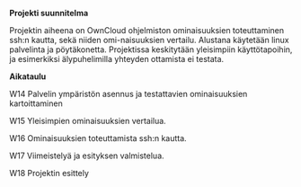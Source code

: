 <b>Projekti suunnitelma</b>



Projektin aiheena on OwnCloud ohjelmiston ominaisuuksien toteuttaminen ssh:n kautta, sekä niiden omi-naisuuksien vertailu. Alustana käytetään linux palvelinta ja pöytäkonetta. Projektissa keskitytään yleisimpiin käyttötapoihin, ja esimerkiksi älypuhelimilla yhteyden ottamista ei testata. 


<b>Aikataulu</b>

W14 Palvelin ympäristön asennus ja testattavien ominaisuuksien kartoittaminen

W15 Yleisimpien ominaisuuksien vertailua.

W16 Ominaisuuksien toteuttamista ssh:n kautta.

W17 Viimeistelyä ja esityksen valmistelua.

W18 Projektin esittely
